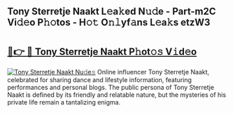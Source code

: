 ## Tony Sterretje Naakt L𝚎a𝚔ed N𝚞𝚍e - Part-m2C Vi𝚍𝚎o P𝚑𝚘tos - H𝚘𝚝 O𝚗𝚕yf𝚊ns L𝚎a𝚔s etzW3

# <h2><a href="http://kf51b46.oniu.top/?m=Tony+Sterretje+Naakt">🔗👉 🔴 Tony Sterretje Naakt P𝚑ot𝚘𝚜 V𝚒d𝚎o</a></h2>

[![Tony Sterretje Naakt Nu𝚍e𝚜](https://i.imgur.com/0qMVB7G.gif)](http://kf51b46.oniu.top/?m=Tony+Sterretje+Naakt)
Online influencer Tony Sterretje Naakt, celebrated for sharing dance and lifestyle information, featuring performances and personal blogs. The public persona of Tony Sterretje Naakt is defined by its friendly and relatable nature, but the mysteries of his private life remain a tantalizing enigma.  
